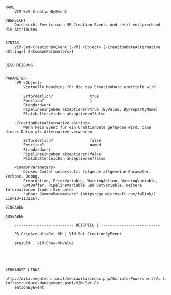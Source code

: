 ﻿```

NAME
    VIM-Set-CreationByEvent
    
ÜBERSICHT
    Durchsucht Events nach VM Creation Events und setzt entsprechend die Attributes
    
    
SYNTAX
    VIM-Set-CreationByEvent [-VM] <Object> [-CreationDateAlternative <String>] [<CommonParameters>]
    
    
BESCHREIBUNG
    

PARAMETER
    -VM <Object>
        Virtuelle Maschine für die das CreationDate ermittelt wird
        
        Erforderlich?                true
        Position?                    1
        Standardwert                 
        Pipelineeingaben akzeptieren?true (ByValue, ByPropertyName)
        Platzhalterzeichen akzeptieren?false
        
    -CreationDateAlternative <String>
        Wenn kein Event für ein CreationDate gefunden wird, dann dieses Datum als Alternative verwenden
        
        Erforderlich?                false
        Position?                    named
        Standardwert                 
        Pipelineeingaben akzeptieren?false
        Platzhalterzeichen akzeptieren?false
        
    <CommonParameters>
        Dieses Cmdlet unterstützt folgende allgemeine Parameter: Verbose, Debug,
        ErrorAction, ErrorVariable, WarningAction, WarningVariable,
        OutBuffer, PipelineVariable und OutVariable. Weitere Informationen finden Sie unter 
        "about_CommonParameters" (https:/go.microsoft.com/fwlink/?LinkID=113216). 
    
EINGABEN
    
AUSGABEN
    
    -------------------------- BEISPIEL 1 --------------------------
    
    PS C:\>$result=Get-VM | VIM-Set-CreationByEvent
    
    $result | VIM-Show-VMValue
    
    
    
    
    
VERWANDTE LINKS
    http://wiki.megatech.local/mediawiki/index.php/Scripts/Powershell/Virtual-Infrastructure-Management.psm1/VIM-Set-Cr
    eationByEvent



```

